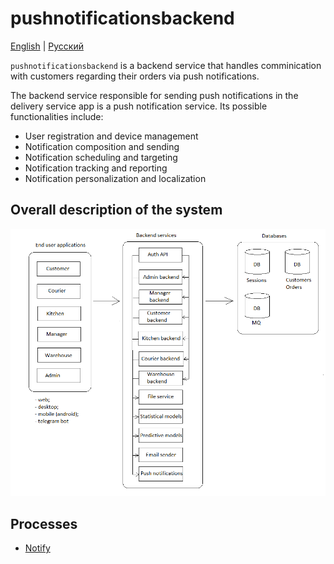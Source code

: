# pushnotificationsbackend

[English](pushnotificationsbackend.md) | [Русский](pushnotificationsbackend.ru.md)

`pushnotificationsbackend` is a backend service that handles comminication with customers regarding their orders via push notifications.

The backend service responsible for sending push notifications in the delivery service app is a push notification service. Its possible functionalities include:

- User registration and device management
- Notification composition and sending
- Notification scheduling and targeting
- Notification tracking and reporting
- Notification personalization and localization

## Overall description of the system 

![system_overall](../img/system_overall.png)

## Processes 

- [Notify](../processes/pushnotificationsbackend/notify.md)
